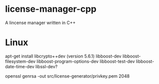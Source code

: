 license-manager-cpp
===================

A lincense manager written in C++

Linux
===================

apt-get install libcrypto++dev (version 5.6.1)
libboost-dev libboost-filesystem-dev
libboost-program-options-dev libboost-test-dev libboost-date-time-dev
libssl-dev?

openssl genrsa -out src/license-generator/privkey.pem 2048